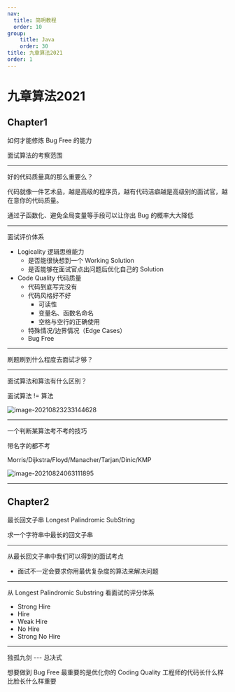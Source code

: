 ```yaml
---
nav:
  title: 简明教程
  order: 10
group:
	title: Java
	order: 30
title: 九章算法2021
order: 1
---
```


# 九章算法2021

## Chapter1

如何才能修炼 Bug Free 的能力

面试算法的考察范围

-------

好的代码质量真的那么重要么？

代码就像一件艺术品，越是高级的程序员，越有代码洁癖越是高级别的面试官，越在意你的代码质量。

通过子函数化、避免全局变量等手段可以让你出 Bug 的概率大大降低

-----------

面试评价体系

- Logicality 逻辑思维能力
  - 是否能很快想到一个 Working Solution
  - 是否能够在面试官点出问题后优化自己的 Solution
- Code Quality 代码质量
  - 代码到底写完没有
  - 代码风格好不好
    - 可读性
    - 变量名、函数名命名
    - 空格与空行的正确使用
  - 特殊情况/边界情况（Edge Cases）
  - Bug Free

--------------

刷题刷到什么程度去面试才够？

-------

面试算法和算法有什么区别？

面试算法 != 算法

![image-20210823233144628](https://wsk-mweb.oss-cn-hangzhou.aliyuncs.com/ipic/2021-08-23-153150.png)

---------------

一个判断某算法考不考的技巧

带名字的都不考

Morris/Dijkstra/Floyd/Manacher/Tarjan/Dinic/KMP

![image-20210824063111895](https://wsk-mweb.oss-cn-hangzhou.aliyuncs.com/ipic/2021-08-23-223114.png)

-------------------------------

## Chapter2

最长回文子串 Longest Palindromic SubString

求一个字符串中最长的回文子串

------------------

从最长回文子串中我们可以得到的面试考点

- 面试不一定会要求你用最优复杂度的算法来解决问题

--------------

从 Longest Palindromic Substring 看面试的评分体系

- Strong Hire
- Hire
- Weak Hire
- No Hire
- Strong No Hire

------------------

独孤九剑 --- 总决式

想要做到 Bug Free 最重要的是优化你的 Coding Quality 工程师的代码长什么样比脸长什么样重要
